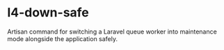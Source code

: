 l4-down-safe
============

Artisan command for switching a Laravel queue worker into maintenance mode alongside the application safely.
